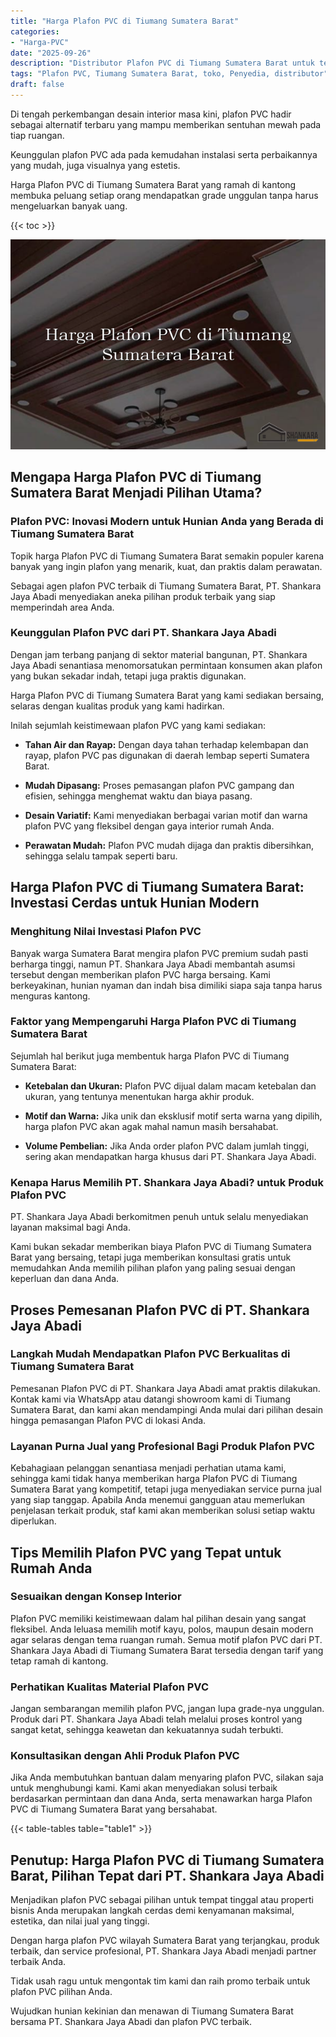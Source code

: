 ```yaml
---
title: "Harga Plafon PVC di Tiumang Sumatera Barat"
categories: 
- "Harga-PVC"
date: "2025-09-26"
description: "Distributor Plafon PVC di Tiumang Sumatera Barat untuk tempat tinggal, office, serta gerai. Panel terbaik, variasi motif, pilihan warna menarik, beserta servis instalasi oleh teknisi berpengalaman serta jaminan resmi!|Layanan penjualan Plafon PVC di Tiumang Sumatera Barat untuk keperluan tempat tinggal, office, atau toko, beserta material terbaik dan penempatan oleh tenaga ahli ahli serta kepastian resmi.|Pilihan Plafon PVC di Tiumang Sumatera Barat yang andal untuk tempat tinggal, perkantoran, serta gerai, bersama panel unggulan dan instalasi ditangani oleh teknisi ahli dan kepastian resmi.|Penjualan Plafon PVC di Tiumang Sumatera Barat bagi hunian, office, dan gerai, dengan panel unggulan dan penempatan oleh tenaga ahli profesional, lengkap dengan jaminan resmi.}"
tags: "Plafon PVC, Tiumang Sumatera Barat, toko, Penyedia, distributor"
draft: false
---
```


Di tengah perkembangan desain interior masa kini, plafon PVC hadir sebagai alternatif terbaru yang mampu memberikan sentuhan mewah pada tiap ruangan.

Keunggulan plafon PVC ada pada kemudahan instalasi serta perbaikannya yang mudah, juga visualnya yang estetis.

Harga Plafon PVC di Tiumang Sumatera Barat yang ramah di kantong membuka peluang setiap orang mendapatkan grade unggulan tanpa harus mengeluarkan banyak uang.

{{< toc >}}

![Harga Plafon PVC di Tiumang Sumatera Barat](/images/Harga-PVC/Harga-Plafon-PVC-di-Tiumang-Sumatera-Barat.png)


## Mengapa Harga Plafon PVC di Tiumang Sumatera Barat Menjadi Pilihan Utama?

### Plafon PVC: Inovasi Modern untuk Hunian Anda yang Berada di Tiumang Sumatera Barat

Topik harga Plafon PVC di Tiumang Sumatera Barat semakin populer karena banyak yang ingin plafon yang menarik, kuat, dan praktis dalam perawatan.

Sebagai agen plafon PVC terbaik di Tiumang Sumatera Barat, PT. Shankara Jaya Abadi menyediakan aneka pilihan produk terbaik yang siap memperindah area Anda.

### Keunggulan Plafon PVC dari PT. Shankara Jaya Abadi

Dengan jam terbang panjang di sektor material bangunan, PT. Shankara Jaya Abadi senantiasa menomorsatukan permintaan konsumen akan plafon yang bukan sekadar indah, tetapi juga praktis digunakan.

Harga Plafon PVC di Tiumang Sumatera Barat yang kami sediakan bersaing, selaras dengan kualitas produk yang kami hadirkan.

Inilah sejumlah keistimewaan plafon PVC yang kami sediakan:

- **Tahan Air dan Rayap:** Dengan daya tahan terhadap kelembapan dan rayap, plafon PVC pas digunakan di daerah lembap seperti Sumatera Barat.

- **Mudah Dipasang:** Proses pemasangan plafon PVC gampang dan efisien, sehingga menghemat waktu dan biaya pasang.

- **Desain Variatif:** Kami menyediakan berbagai varian motif dan warna plafon PVC yang fleksibel dengan gaya interior rumah Anda.

- **Perawatan Mudah:** Plafon PVC mudah dijaga dan praktis dibersihkan, sehingga selalu tampak seperti baru.

## Harga Plafon PVC di Tiumang Sumatera Barat: Investasi Cerdas untuk Hunian Modern

### Menghitung Nilai Investasi Plafon PVC

Banyak warga Sumatera Barat mengira plafon PVC premium sudah pasti berharga tinggi, namun PT. Shankara Jaya Abadi membantah asumsi tersebut dengan memberikan plafon PVC harga bersaing. Kami berkeyakinan, hunian nyaman dan indah bisa dimiliki siapa saja tanpa harus menguras kantong.

### Faktor yang Mempengaruhi Harga Plafon PVC di Tiumang Sumatera Barat

Sejumlah hal berikut juga membentuk harga Plafon PVC di Tiumang Sumatera Barat:

- **Ketebalan dan Ukuran:** Plafon PVC dijual dalam macam ketebalan dan ukuran, yang tentunya menentukan harga akhir produk.

- **Motif dan Warna:** Jika unik dan eksklusif motif serta warna yang dipilih, harga plafon PVC akan agak mahal namun masih bersahabat.

- **Volume Pembelian:** Jika Anda order plafon PVC dalam jumlah tinggi, sering akan mendapatkan harga khusus dari PT. Shankara Jaya Abadi.

### Kenapa Harus Memilih PT. Shankara Jaya Abadi? untuk Produk Plafon PVC

PT. Shankara Jaya Abadi berkomitmen penuh untuk selalu menyediakan layanan maksimal bagi Anda.

Kami bukan sekadar memberikan biaya Plafon PVC di Tiumang Sumatera Barat yang bersaing, tetapi juga memberikan konsultasi gratis untuk memudahkan Anda memilih pilihan plafon yang paling sesuai dengan keperluan dan dana Anda.

## Proses Pemesanan Plafon PVC di PT. Shankara Jaya Abadi

### Langkah Mudah Mendapatkan Plafon PVC Berkualitas di Tiumang Sumatera Barat

Pemesanan Plafon PVC di PT. Shankara Jaya Abadi amat praktis dilakukan. Kontak kami via WhatsApp atau datangi showroom kami di Tiumang Sumatera Barat, dan kami akan mendampingi Anda mulai dari pilihan desain hingga pemasangan Plafon PVC di lokasi Anda.

### Layanan Purna Jual yang Profesional Bagi Produk Plafon PVC

Kebahagiaan pelanggan senantiasa menjadi perhatian utama kami, sehingga kami tidak hanya memberikan harga Plafon PVC di Tiumang Sumatera Barat yang kompetitif, tetapi juga menyediakan service purna jual yang siap tanggap. Apabila Anda menemui gangguan atau memerlukan penjelasan terkait produk, staf kami akan memberikan solusi setiap waktu diperlukan.

## Tips Memilih Plafon PVC yang Tepat untuk Rumah Anda

### Sesuaikan dengan Konsep Interior

Plafon PVC memiliki keistimewaan dalam hal pilihan desain yang sangat fleksibel. Anda leluasa memilih motif kayu, polos, maupun desain modern agar selaras dengan tema ruangan rumah. Semua motif plafon PVC dari PT. Shankara Jaya Abadi di Tiumang Sumatera Barat tersedia dengan tarif yang tetap ramah di kantong.

### Perhatikan Kualitas Material Plafon PVC

Jangan sembarangan memilih plafon PVC, jangan lupa grade-nya unggulan. Produk dari PT. Shankara Jaya Abadi telah melalui proses kontrol yang sangat ketat, sehingga keawetan dan kekuatannya sudah terbukti.

### Konsultasikan dengan Ahli Produk Plafon PVC

Jika Anda membutuhkan bantuan dalam menyaring plafon PVC, silakan saja untuk menghubungi kami. Kami akan menyediakan solusi terbaik berdasarkan permintaan dan dana Anda, serta menawarkan harga Plafon PVC di Tiumang Sumatera Barat yang bersahabat.

{{< table-tables table="table1" >}}

## Penutup: Harga Plafon PVC di Tiumang Sumatera Barat, Pilihan Tepat dari PT. Shankara Jaya Abadi

Menjadikan plafon PVC sebagai pilihan untuk tempat tinggal atau properti bisnis Anda merupakan langkah cerdas demi kenyamanan maksimal, estetika, dan nilai jual yang tinggi.

Dengan harga plafon PVC wilayah Sumatera Barat yang terjangkau, produk terbaik, dan service profesional, PT. Shankara Jaya Abadi menjadi partner terbaik Anda.

Tidak usah ragu untuk mengontak tim kami dan raih promo terbaik untuk plafon PVC pilihan Anda.

Wujudkan hunian kekinian dan menawan di Tiumang Sumatera Barat bersama PT. Shankara Jaya Abadi dan plafon PVC terbaik.